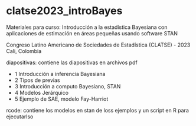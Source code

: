 # clatse2023_introBayes
Materiales para curso: Introducción a la estadística Bayesiana con aplicaciones de estimación en áreas pequeñas usando software STAN

Congreso Latino Americano de Sociedades de Estadística (CLATSE) - 2023 
Cali, Colombia


diapositivas: contiene las diapositivas en archivos pdf

- 1 Introducción a inferencia Bayesiana
- 2 Tipos de previas
- 3 Introducción a computo Bayesiano, STAN
- 4 Modelos Jerárquico
- 5 Ejemplo de SAE, modelo Fay-Harriot

rcode: 
contiene los modelos en stan de loss ejemplos y un script en R para ejecutarlso